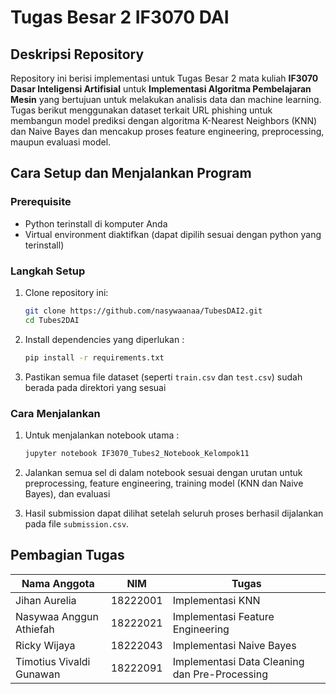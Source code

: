 # Tugas Besar 2 IF3070 DAI

## Deskripsi Repository

Repository ini berisi implementasi untuk Tugas Besar 2 mata kuliah **IF3070 Dasar Inteligensi Artifisial** untuk **Implementasi Algoritma Pembelajaran Mesin** yang bertujuan untuk melakukan analisis data dan machine learning. Tugas berikut menggunakan dataset terkait URL phishing untuk membangun model prediksi dengan algoritma K-Nearest Neighbors (KNN) dan Naive Bayes dan mencakup proses feature engineering, preprocessing, maupun evaluasi model.

## Cara Setup dan Menjalankan Program

### Prerequisite

- Python terinstall di komputer Anda
- Virtual environment diaktifkan (dapat dipilih sesuai dengan python yang terinstall)

### Langkah Setup

1. Clone repository ini:

   ```bash
   git clone https://github.com/nasywaanaa/TubesDAI2.git
   cd Tubes2DAI
   ```

2. Install dependencies yang diperlukan :

   ```bash
   pip install -r requirements.txt
   ```

3. Pastikan semua file dataset (seperti `train.csv` dan `test.csv`) sudah berada pada direktori yang sesuai

### Cara Menjalankan

1. Untuk menjalankan notebook utama :

   ```bash
   jupyter notebook IF3070_Tubes2_Notebook_Kelompok11
   ```

2. Jalankan semua sel di dalam notebook sesuai dengan urutan untuk preprocessing, feature engineering, training model (KNN dan Naive Bayes), dan evaluasi

3. Hasil submission dapat dilihat setelah seluruh proses berhasil dijalankan pada file `submission.csv`.

## Pembagian Tugas

| Nama Anggota            | NIM      | Tugas                            |
| ----------------------- | -------- | -------------------------------- |
| Jihan Aurelia           | 18222001 | Implementasi KNN                 |
| Nasywaa Anggun Athiefah | 18222021 | Implementasi Feature Engineering |
| Ricky Wijaya            | 18222043 | Implementasi Naive Bayes         |
| Timotius Vivaldi Gunawan| 18222091 | Implementasi Data Cleaning dan Pre-Processing      |